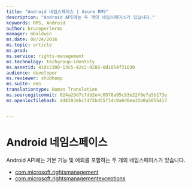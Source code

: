 ```yaml
---
title: "Android 네임스페이스 | Azure RMS"
description: "Android API에는 두 개의 네임스페이스가 있습니다."
keywords: RMS, Android
author: bruceperlerms
manager: mbaldwin
ms.date: 08/24/2016
ms.topic: article
ms.prod: 
ms.service: rights-management
ms.technology: techgroup-identity
ms.assetid: 41dc2300-13c5-42c2-9288-0d1054f31830
audience: developer
ms.reviewer: shubhamp
ms.suite: ems
translationtype: Human Translation
ms.sourcegitcommit: 024a29d7c7db2e4c0578a95c93e22f8e7a5b173e
ms.openlocfilehash: 448393ebc7472bd55f34c0a8d6ea35b0a5055417


---
```



# Android 네임스페이스

Android API에는 기본 기능 및 예외를 포함하는 두 개의 네임스페이스가 있습니다.

- [com.microsoft.rightsmanagement](/rights-management/sdk/4.2/api/android/com.microsoft.rightsmanagement)
- [com.microsoft.rightsmanagementexceptions](/rights-management/sdk/4.2/api/android/com.microsoft.rightsmanagement.exceptions)





<!--HONumber=Aug16_HO4-->


